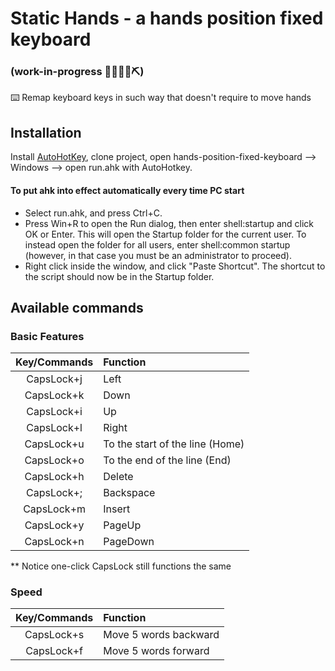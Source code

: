 # Static Hands - a hands position fixed keyboard
### (work-in-progress 👷🔧️👷‍♀️⛏)
⌨️ Remap keyboard keys in such way that doesn't require to move hands

## Installation

Install [AutoHotKey](https://www.autohotkey.com/), clone project, open hands-position-fixed-keyboard --> Windows --> open run.ahk with AutoHotkey.

#### To put ahk into effect automatically every time PC start

* Select run.ahk, and press Ctrl+C.
* Press Win+R to open the Run dialog, then enter shell:startup and click OK or Enter. This will open the Startup folder for the current user. To instead open the folder for all users, enter shell:common startup (however, in that case you must be an administrator to proceed).
* Right click inside the window, and click "Paste Shortcut". The shortcut to the script should now be in the Startup folder.

## Available commands

### Basic Features

|Key/Commands|Function|
|:----------:|:-------|
|CapsLock+j|Left|
|CapsLock+k|Down|
|CapsLock+i|Up|
|CapsLock+l|Right|
|CapsLock+u| To the start of the line (Home)|
|CapsLock+o| To the end of the line (End)|
|CapsLock+h| Delete|
|CapsLock+;| Backspace|
|CapsLock+m| Insert|
|CapsLock+y| PageUp|
|CapsLock+n| PageDown|

** Notice one-click CapsLock still functions the same

### Speed

|Key/Commands|Function|
|:----------:|:-------|
|CapsLock+s| Move 5 words backward|
|CapsLock+f| Move 5 words forward|
